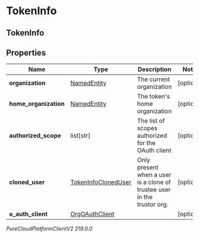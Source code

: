 # TokenInfo

## TokenInfo

## Properties

|Name | Type | Description | Notes|
|------------ | ------------- | ------------- | -------------|
| **organization** | [NamedEntity](NamedEntity) | The current organization | [optional] |
| **home_organization** | [NamedEntity](NamedEntity) | The token&#39;s home organization | [optional] |
| **authorized_scope** | list[str] | The list of scopes authorized for the OAuth client | [optional] |
| **cloned_user** | [TokenInfoClonedUser](TokenInfoClonedUser) | Only present when a user is a clone of trustee user in the trustor org. | [optional] |
| **o_auth_client** | [OrgOAuthClient](OrgOAuthClient) |  | [optional] |



_PureCloudPlatformClientV2 219.0.0_
